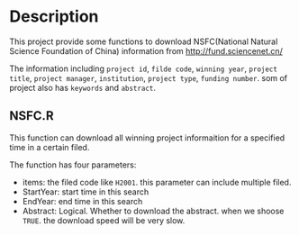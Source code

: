 # Description

This project provide some functions to download NSFC(National Natural Science Foundation of China) information from <http://fund.sciencenet.cn/>

The information including `project id`, `filde code`, `winning year`, `project title`, `project manager`, `institution`, `project type`, `funding number`. som of project also has `keywords` and `abstract`.

## NSFC.R

This function can download all winning project informaition for a specified time in a certain filed. 

The function has four parameters:

- items: the filed code like `H2001`. this parameter can include multiple filed. 
- StartYear: start time in this search
- EndYear: end time in this search
- Abstract: Logical. Whether to download the abstract. when we shoose `TRUE`. the download speed will be very slow.

